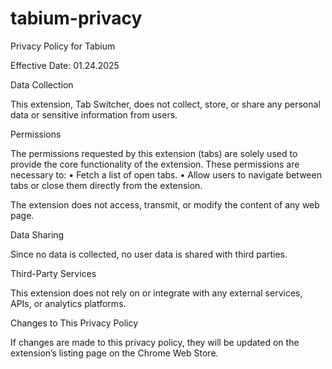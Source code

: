 # tabium-privacy

Privacy Policy for Tabium

Effective Date: 01.24.2025

Data Collection

This extension, Tab Switcher, does not collect, store, or share any personal data or sensitive information from users.

Permissions

The permissions requested by this extension (tabs) are solely used to provide the core functionality of the extension. These permissions are necessary to:
	•	Fetch a list of open tabs.
	•	Allow users to navigate between tabs or close them directly from the extension.

The extension does not access, transmit, or modify the content of any web page.

Data Sharing

Since no data is collected, no user data is shared with third parties.

Third-Party Services

This extension does not rely on or integrate with any external services, APIs, or analytics platforms.

Changes to This Privacy Policy

If changes are made to this privacy policy, they will be updated on the extension’s listing page on the Chrome Web Store.
